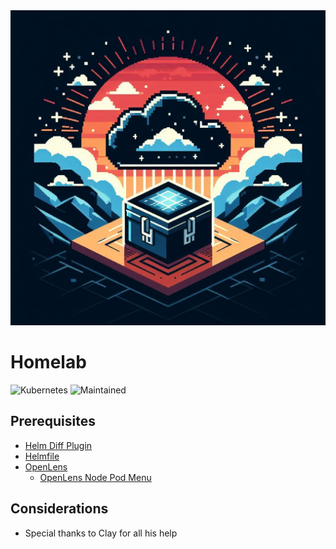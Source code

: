 <div style="text-align: center";>
<img src="assets/logo.png" alt="Homelab Logo" style="width: 512px;">
</div>

# Homelab

![Kubernetes](https://img.shields.io/badge/kubernetes-%23326ce5.svg?style=for-the-badge&logo=kubernetes&logoColor=white)
![Maintained](https://img.shields.io/badge/Maintained%3F-yes-green.svg)

## Prerequisites

- [Helm Diff Plugin](https://github.com/databus23/helm-diff)
- [Helmfile](https://github.com/helmfile/helmfile)
- [OpenLens]()
  - [OpenLens Node Pod Menu](https://github.com/alebcay/openlens-node-pod-menu)

## Considerations

- Special thanks to Clay for all his help
